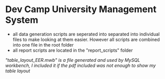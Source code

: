 # Dev Camp University Management System

 * all data generation scripts are seperated into separated into individual files to make looking at them easier. However all scripts are combined into one file in the root folder
 * all report scripts are located in the "report_scripts" folder

*"table_layout_EER.mwb" is a file generated and used by MySQL workbench, I included it if the pdf included was not enough to show my table layout*
